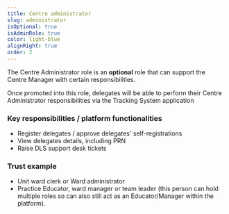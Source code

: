```yaml
---
title: Centre administrator
slug: administrator
isOptional: true
isAdminRole: true
color: light-blue
alignRight: true
order: 2
---
```

The Centre Administrator role is an **optional** role that can support the Centre Manager with certain responsibilities.​

Once promoted into this role, delegates will be able to perform their Centre Administrator responsibilities via the Tracking System application​

### Key responsibilities / platform functionalities​

- Register delegates / approve delegates' self-registrations ​
- View delegates details, including PRN​
- Raise DLS support desk tickets ​

<div class="role_trust-example">

### Trust example​

- Unit ward clerk or Ward administrator​
- Practice Educator, ward manager or team leader (this person can hold multiple roles so can also still act as an Educator/Manager within the platform).

</div>